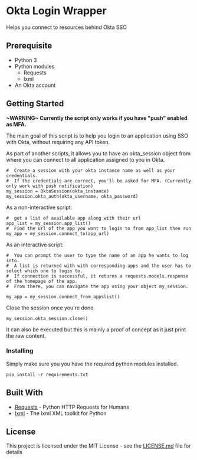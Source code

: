 # Okta Login Wrapper

Helps you connect to resources behind Okta SSO

## Prerequisite

* Python 3
* Python modules
    * Requests
    * lxml
* An Okta account 

## Getting Started

**\~WARNING\~ Currently the script only works if you have "push" enabled as MFA.**

The main goal of this script is to help you login to an application using SSO with Okta, without requiring any API token.

As part of another scripts, it allows you to have an okta_session object from where you can connect to all application assigned to you in Okta.


```
#  Create a session with your okta instance name as well as your credentials.
#  If the credentials are correct, you'll be asked for MFA. (Currently only work with push notification)
my_session = OktaSession(okta_instance)
my_session.okta_auth(okta_username, okta_password)
```

As a non-interactive script:
```
#  get a list of available app along with their url
app_list = my_session.app_list()
#  Find the url of the app you want to login to from app_list then run
my_app = my_session.connect_to(app_url)
```

As an interactive script:
```
#  You can prompt the user to type the name of an app he wants to log into.
#  A list is returned with with corresponding apps and the user has to select which one to login to.
#  If connection is successful, it returns a requests.models.response of the homepage of the app.
#  From there, you can navigate the app using your object my_session.

my_app = my_session.connect_from_appslist()
```
Close the session once you're done.
```
my_session.okta_session.close()
```


It can also be executed but this is mainly a proof of concept as it just print the raw content.

### Installing

Simply make sure you you have the required python modules installed. 

```
pip install -r requirements.txt
```

## Built With

* [Requests](http://docs.python-requests.org/en/master/) - Python HTTP Requests for Humans
* [lxml](http://lxml.de/) - The lxml XML toolkit for Python

## License

This project is licensed under the MIT License - see the [LICENSE.md](LICENSE.md) file for details
